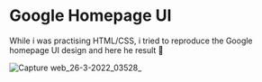 # Google Homepage UI

While i was practising HTML/CSS, i tried to reproduce the Google homepage UI design and here he result 🎅

![Capture web_26-3-2022_03528_](https://user-images.githubusercontent.com/69805539/160214787-16ce3204-268d-45f0-b655-807c448d05b1.jpeg)

